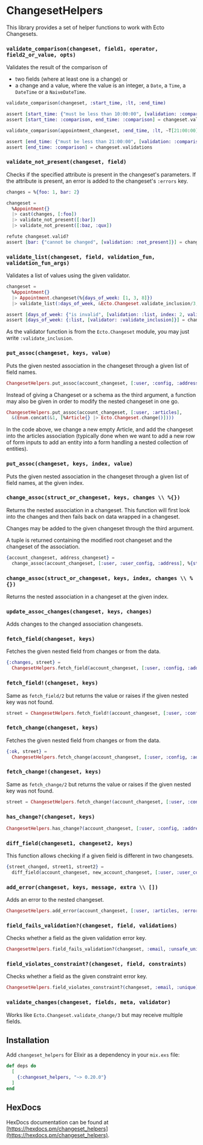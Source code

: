 # ChangesetHelpers

This library provides a set of helper functions to work with Ecto Changesets.

### `validate_comparison(changeset, field1, operator, field2_or_value, opts)`

Validates the result of the comparison of
  * two fields (where at least one is a change) or
  * a change and a value, where the value is an integer, a `Date`, a `Time`,
    a `DateTime` or a `NaiveDateTime`.

```elixir
validate_comparison(changeset, :start_time, :lt, :end_time)

assert [start_time: {"must be less than 10:00:00", [validation: :comparison]}] = changeset.errors
assert [start_time: :comparison, end_time: :comparison] = changeset.validations
```

```elixir
validate_comparison(appointment_changeset, :end_time, :lt, ~T[21:00:00])

assert [end_time: {"must be less than 21:00:00", [validation: :comparison]}] = changeset.errors
assert [end_time: :comparison] = changeset.validations
```

### `validate_not_present(changeset, field)`

Checks if the specified attribute is present in the changeset's parameters. If the attribute is present, an error is added to the changeset's `:errors` key.

```elixir
changes = %{foo: 1, bar: 2}

changeset =
  %Appointment{}
  |> cast(changes, [:foo])
  |> validate_not_present([:bar])
  |> validate_not_present([:baz, :qux])

refute changeset.valid?
assert [bar: {"cannot be changed", [validation: :not_present]}] = changeset.errors
```

### `validate_list(changeset, field, validation_fun, validation_fun_args)`

Validates a list of values using the given validator.

```elixir
changeset =
  %Appointment{}
  |> Appointment.changeset(%{days_of_week: [1, 3, 8]})
  |> validate_list(:days_of_week, &Ecto.Changeset.validate_inclusion/3, [1..7])

assert [days_of_week: {"is invalid", [validation: :list, index: 2, validator: :validate_inclusion]}] = changeset.errors
assert [days_of_week: {:list, [validator: :validate_inclusion]}] = changeset.validations
```

As the validator function is from the `Ecto.Changeset` module, you may just write `:validate_inclusion`.

### `put_assoc(changeset, keys, value)`

Puts the given nested association in the changeset through a given list of field names.

```elixir
ChangesetHelpers.put_assoc(account_changeset, [:user, :config, :address], address_changeset)
```

Instead of giving a Changeset or a schema as the third argument, a function may also be given in order to modify the
nested changeset in one go.

```elixir
ChangesetHelpers.put_assoc(account_changeset, [:user, :articles],
  &(Enum.concat(&1, [%Article{} |> Ecto.Changeset.change()])))
```

In the code above, we change a new empty Article, and add the changeset into the articles association (typically done when we want to add a new
row of form inputs to add an entity into a form handling a nested collection of entities).

### `put_assoc(changeset, keys, index, value)`

Puts the given nested association in the changeset through a given list of field names, at the given index.

### `change_assoc(struct_or_changeset, keys, changes \\ %{})`

Returns the nested association in a changeset. This function will first look into the changes and then fails back on
data wrapped in a changeset.

Changes may be added to the given changeset through the third argument.

A tuple is returned containing the modified root changeset and the changeset of the association.

```elixir
{account_changeset, address_changeset} =
  change_assoc(account_changeset, [:user, :user_config, :address], %{street: "Foo street"})
```

### `change_assoc(struct_or_changeset, keys, index, changes \\ %{})`

Returns the nested association in a changeset at the given index.

### `update_assoc_changes(changeset, keys, changes)`

Adds changes to the changed association changesets.

### `fetch_field(changeset, keys)`

Fetches the given nested field from changes or from the data.

```elixir
{:changes, street} =
  ChangesetHelpers.fetch_field(account_changeset, [:user, :config, :address, :street])
```

### `fetch_field!(changeset, keys)`

Same as `fetch_field/2` but returns the value or raises if the given nested key was not found.

```elixir
street = ChangesetHelpers.fetch_field!(account_changeset, [:user, :config, :address, :street])
```

### `fetch_change(changeset, keys)`

Fetches the given nested field from changes or from the data.

```elixir
{:ok, street} =
  ChangesetHelpers.fetch_change(account_changeset, [:user, :config, :address, :street])
```

### `fetch_change!(changeset, keys)`

Same as `fetch_change/2` but returns the value or raises if the given nested key was not found.

```elixir
street = ChangesetHelpers.fetch_change!(account_changeset, [:user, :config, :address, :street])
```

### `has_change?(changeset, keys)`

```elixir
ChangesetHelpers.has_change?(account_changeset, [:user, :config, :address, :street])
```

### `diff_field(changeset1, changeset2, keys)`

This function allows checking if a given field is different in two changesets.

```elixir
{street_changed, street1, street2} =
  diff_field(account_changeset, new_account_changeset, [:user, :user_config, :address, :street])
```

### `add_error(changeset, keys, message, extra \\ [])`

Adds an error to the nested changeset.

```elixir
ChangesetHelpers.add_error(account_changeset, [:user, :articles, :error_key], "Some error")
```

### `field_fails_validation?(changeset, field, validations)`

Checks whether a field as the given validation error key.

```elixir
ChangesetHelpers.field_fails_validation?(changeset, :email, :unsafe_unique)
```

### `field_violates_constraint?(changeset, field, constraints)`

Checks whether a field as the given constraint error key.

```elixir
ChangesetHelpers.field_violates_constraint?(changeset, :email, :unique)
```

### `validate_changes(changeset, fields, meta, validator)`

Works like `Ecto.Changeset.validate_change/3` but may receive multiple fields.

## Installation

Add `changeset_helpers` for Elixir as a dependency in your `mix.exs` file:

```elixir
def deps do
  [
    {:changeset_helpers, "~> 0.20.0"}
  ]
end
```

## HexDocs

HexDocs documentation can be found at [https://hexdocs.pm/changeset_helpers](https://hexdocs.pm/changeset_helpers).
